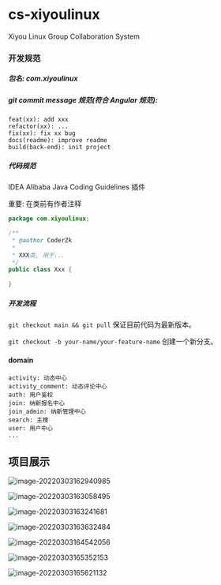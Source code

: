 # cs-xiyoulinux

Xiyou Linux Group Collaboration System


### 开发规范

##### 包名: com.xiyoulinux

##### git commit message 规范(符合 Angular 规范): 
```
feat(xx): add xxx 
refactor(xx): ... 
fix(xx): fix xx bug 
docs(readme): improve readme 
build(back-end): init project
```
##### 代码规范

IDEA Alibaba Java Coding Guidelines 插件

重要: 在类前有作者注释

```java
package com.xiyoulinux;

/**
 * @author CoderZk
 *
 * XXX类, 用于...
 */
public class Xxx {
    
}
```

##### 开发流程

`git checkout main && git pull` 保证目前代码为最新版本。

`git checkout -b your-name/your-feature-name` 创建一个新分支。


#### domain
```
activity: 动态中心
activity_comment: 动态评论中心
auth: 用户鉴权
join: 纳新报名中心
join_admin: 纳新管理中心
search: 主搜
user: 用户中心
...
```



## 项目展示

![image-20220303162940985](https://gitee.com/zhoukuo123/DataStructure/raw/master/pictures/image-20220303162940985.png)

![image-20220303163058495](https://gitee.com/zhoukuo123/DataStructure/raw/master/pictures/image-20220303163058495.png)

![image-20220303163241681](https://gitee.com/zhoukuo123/DataStructure/raw/master/pictures/image-20220303163241681.png)

![image-20220303163632484](https://gitee.com/zhoukuo123/DataStructure/raw/master/pictures/image-20220303163632484.png)

![image-20220303164542056](https://gitee.com/zhoukuo123/DataStructure/raw/master/pictures/image-20220303164542056.png)

![image-20220303165352153](https://gitee.com/zhoukuo123/DataStructure/raw/master/pictures/image-20220303165352153.png)

![image-20220303165621132](https://gitee.com/zhoukuo123/DataStructure/raw/master/pictures/image-20220303165621132.png)




